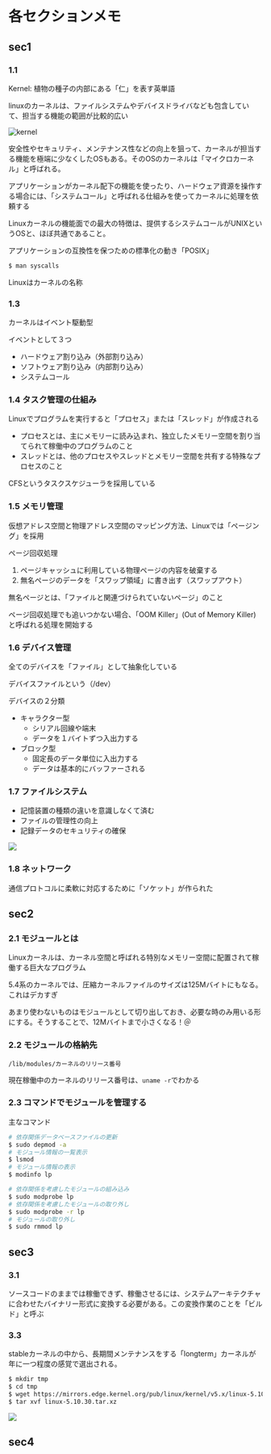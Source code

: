 # 各セクションメモ

## sec1

### 1.1
Kernel: 植物の種子の内部にある「仁」を表す英単語

linuxのカーネルは、ファイルシステムやデバイスドライバなども包含していて、担当する機能の範囲が比較的広い

![kernel](img/kernel.png)

安全性やセキュリティ、メンテナンス性などの向上を狙って、カーネルが担当する機能を極端に少なくしたOSもある。そのOSのカーネルは「マイクロカーネル」と呼ばれる。

アプリケーションがカーネル配下の機能を使ったり、ハードウェア資源を操作する場合には、「システムコール」と呼ばれる仕組みを使ってカーネルに処理を依頼する

Linuxカーネルの機能面での最大の特徴は、提供するシステムコールがUNIXというOSと、ほぼ共通であること。

アプリケーションの互換性を保つための標準化の動き「POSIX」

```sh
$ man syscalls
```

Linuxはカーネルの名称

### 1.3
カーネルはイベント駆動型

イベントとして３つ

- ハードウェア割り込み（外部割り込み）
- ソフトウェア割り込み（内部割り込み）
- システムコール

### 1.4 タスク管理の仕組み
Linuxでプログラムを実行すると「プロセス」または「スレッド」が作成される

- プロセスとは、主にメモリーに読み込まれ、独立したメモリー空間を割り当てられて稼働中のプログラムのこと
- スレッドとは、他のプロセスやスレッドとメモリー空間を共有する特殊なプロセスのこと

CFSというタスクスケジューラを採用している

### 1.5 メモリ管理
仮想アドレス空間と物理アドレス空間のマッピング方法、Linuxでは「ページング」を採用

ページ回収処理

1. ページキャッシュに利用している物理ページの内容を破棄する
2. 無名ページのデータを「スワップ領域」に書き出す（スワップアウト）

無名ページとは、「ファイルと関連づけられていないページ」のこと

ページ回収処理でも追いつかない場合、「OOM Killer」(Out of Memory Killer)と呼ばれる処理を開始する

### 1.6 デバイス管理
全てのデバイスを「ファイル」として抽象化している

デバイスファイルという（/dev）

デバイスの２分類

- キャラクター型
  - シリアル回線や端末
  - データを１バイトずつ入出力する
- ブロック型
  - 固定長のデータ単位に入出力する
  - データは基本的にバッファーされる

### 1.7 ファイルシステム
- 記憶装置の種類の違いを意識しなくて済む
- ファイルの管理性の向上
- 記録データのセキュリティの確保

![](img/file.png)

### 1.8 ネットワーク
通信プロトコルに柔軟に対応するために「ソケット」が作られた


## sec2

### 2.1 モジュールとは
Linuxカーネルは、カーネル空間と呼ばれる特別なメモリー空間に配置されて稼働する巨大なプログラム

5.4系のカーネルでは、圧縮カーネルファイルのサイズは125Mバイトにもなる。これはデカすぎ

あまり使わないものはモジュールとして切り出しておき、必要な時のみ用いる形にする。そうすることで、12Mバイトまで小さくなる！＠

### 2.2 モジュールの格納先
`/lib/modules/カーネルのリリース番号`

現在稼働中のカーネルのリリース番号は、`uname -r`でわかる

### 2.3 コマンドでモジュールを管理する
主なコマンド

```sh
# 依存関係データベースファイルの更新
$ sudo depmod -a
# モジュール情報の一覧表示
$ lsmod
# モジュール情報の表示
$ modinfo lp

# 依存関係を考慮したモジュールの組み込み
$ sudo modprobe lp
# 依存関係を考慮したモジュールの取り外し
$ sudo modprobe -r lp
# モジュールの取り外し
$ sudo rmmod lp
```


## sec3

### 3.1 
ソースコードのままでは稼働できず、稼働させるには、システムアーキテクチャに合わせたバイナリー形式に変換する必要がある。この変換作業のことを「ビルド」と呼ぶ

### 3.3
stableカーネルの中から、長期間メンテナンスをする「longterm」カーネルが年に一つ程度の感覚で選出される。

```sh
$ mkdir tmp
$ cd tmp
$ wget https://mirrors.edge.kernel.org/pub/linux/kernel/v5.x/linux-5.10.30.tar.xz
$ tar xvf linux-5.10.30.tar.xz
```

![](img/sourcetree.png)

## sec4
